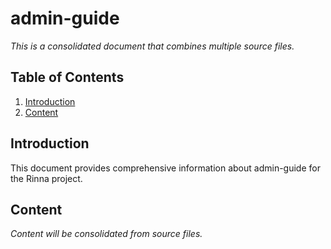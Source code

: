 # admin-guide

*This is a consolidated document that combines multiple source files.*

## Table of Contents

1. [Introduction](#introduction)
2. [Content](#content)

## Introduction

This document provides comprehensive information about admin-guide for the Rinna project.

## Content

*Content will be consolidated from source files.*

